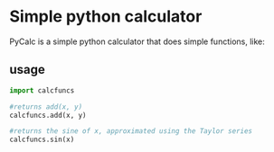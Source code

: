 # Simple python calculator

PyCalc is a simple python calculator that does simple functions, like:

## usage

```python
import calcfuncs

#returns add(x, y)
calcfuncs.add(x, y)

#returns the sine of x, approximated using the Taylor series
calcfuncs.sin(x)
```
